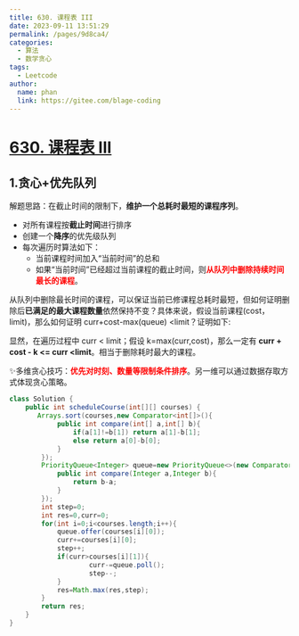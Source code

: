 ```yaml
---
title: 630. 课程表 III
date: 2023-09-11 13:51:29
permalink: /pages/9d8ca4/
categories:
  - 算法
  - 数学贪心
tags:
  - Leetcode
author: 
  name: phan
  link: https://gitee.com/blage-coding
---
```

# [630. 课程表 III](https://leetcode.cn/problems/course-schedule-iii/)

## 1.贪心+优先队列

解题思路：在截止时间的限制下，**维护一个总耗时最短的课程序列**。

- 对所有课程按**截止时间**进行排序
- 创建一个**降序**的优先级队列
- 每次遍历时算法如下：
  - 当前课程时间加入“当前时间”的总和
  - 如果“当前时间”已经超过当前课程的截止时间，则<font color="red">**从队列中删除持续时间最长的课程**</font>。

从队列中删除最长时间的课程，可以保证当前已修课程总耗时最短，但如何证明删除后**已满足的最大课程数量**依然保持不变？具体来说，假设当前课程(cost，limit)，那么如何证明 curr+cost-max(queue) <limit？证明如下:

显然，在遍历过程中 curr < limit；假设 k=max(curr,cost)，那么一定有 **curr + cost - k <= curr <limit**。相当于删除耗时最大的课程。

✨多维贪心技巧：<font color="red">**优先对时刻、数量等限制条件排序**</font>。另一维可以通过数据存取方式体现贪心策略。

```java
class Solution {
    public int scheduleCourse(int[][] courses) {
       Arrays.sort(courses,new Comparator<int[]>(){
            public int compare(int[] a,int[] b){
                if(a[1]!=b[1]) return a[1]-b[1];
                else return a[0]-b[0];
            }
        });
        PriorityQueue<Integer> queue=new PriorityQueue<>(new Comparator<Integer>(){
            public int compare(Integer a,Integer b){
                return b-a;
            }
        });
        int step=0;
        int res=0,curr=0;
        for(int i=0;i<courses.length;i++){
            queue.offer(courses[i][0]);
            curr+=courses[i][0];
            step++;
            if(curr>courses[i][1]){
                    curr-=queue.poll();
                    step--;
            }
            res=Math.max(res,step);
        }
        return res;
    }
}
```

